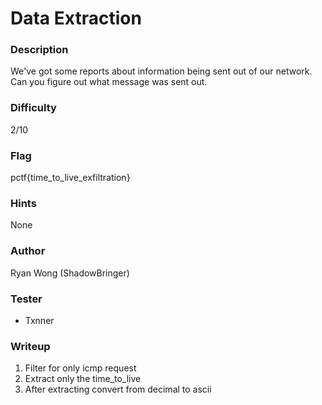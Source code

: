 # Data Extraction

### Description
We've got some reports about information being sent out of our network. Can you figure out what message was sent out.

### Difficulty
2/10

### Flag
pctf{time_to_live_exfiltration}

### Hints
None

### Author
Ryan Wong (ShadowBringer)

### Tester
- Txnner

### Writeup
1. Filter for only icmp request
2. Extract only the time_to_live
3. After extracting convert from decimal to ascii
